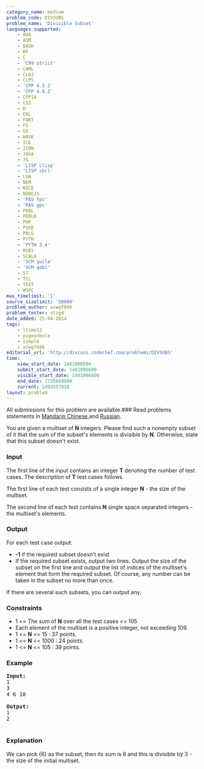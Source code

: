 ```yaml
---
category_name: medium
problem_code: DIVSUBS
problem_name: 'Divisible Subset'
languages_supported:
    - ADA
    - ASM
    - BASH
    - BF
    - C
    - 'C99 strict'
    - CAML
    - CLOJ
    - CLPS
    - 'CPP 4.3.2'
    - 'CPP 4.9.2'
    - CPP14
    - CS2
    - D
    - ERL
    - FORT
    - FS
    - GO
    - HASK
    - ICK
    - ICON
    - JAVA
    - JS
    - 'LISP clisp'
    - 'LISP sbcl'
    - LUA
    - NEM
    - NICE
    - NODEJS
    - 'PAS fpc'
    - 'PAS gpc'
    - PERL
    - PERL6
    - PHP
    - PIKE
    - PRLG
    - PYTH
    - 'PYTH 3.4'
    - RUBY
    - SCALA
    - 'SCM guile'
    - 'SCM qobi'
    - ST
    - TCL
    - TEXT
    - WSPC
max_timelimit: '1'
source_sizelimit: '50000'
problem_author: xcwgf666
problem_tester: stzgd
date_added: 25-04-2014
tags:
    - ltime12
    - pigeonhole
    - simple
    - xcwgf666
editorial_url: 'http://discuss.codechef.com/problems/DIVSUBS'
time:
    view_start_date: 1401006600
    submit_start_date: 1401006600
    visible_start_date: 1401006600
    end_date: 1735669800
    current: 1493557918
layout: problem
---
```

All submissions for this problem are available.###  Read problems statements in [Mandarin Chinese ](http://www.codechef.com/download/translated/LTIME12/mandarin/DIVSUBS.pdf) and [Russian](http://www.codechef.com/download/translated/LTIME12/russian/DIVSUBS.pdf).

You are given a multiset of **N** integers. Please find such a nonempty subset of it that the sum of the subset's elements is divisible by **N**. Otherwise, state that this subset doesn't exist.

### Input

The first line of the input contains an integer **T** denoting the number of test cases. The description of **T** test cases follows. 

The first line of each test consists of a single integer **N** - the size of the multiset.

The second line of each test contains **N** single space separated integers - the multiset's elements.

### Output

For each test case output:

- **-1** if the required subset doesn't exist
- If the required subset exists, output two lines. Output the size of the subset on the first line and output the list of indices of the multiset's element that form the required subset. Of course, any number can be taken in the subset no more than once.

If there are several such subsets, you can output any.

### Constraints

- 1 <= The sum of **N** over all the test cases <= 105
- Each element of the multiset is a positive integer, not exceeding 109.
- 1 <= **N** <= 15 : 37 points.
- 1 <= **N** <= 1000 : 24 points.
- 1 <= **N** <= 105 : 39 points.

### Example

<pre><b>Input:</b>
1
3
4 6 10

<b>Output:</b>
1
2

</pre>
### Explanation

We can pick {6} as the subset, then its sum is 6 and this is divisible by 3 - the size of the initial multiset.
